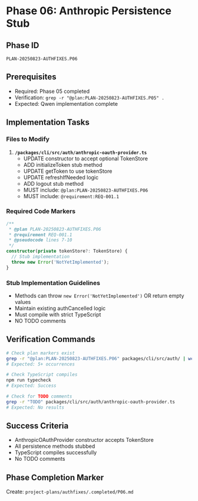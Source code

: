 # Phase 06: Anthropic Persistence Stub

## Phase ID
`PLAN-20250823-AUTHFIXES.P06`

## Prerequisites
- Required: Phase 05 completed
- Verification: `grep -r "@plan:PLAN-20250823-AUTHFIXES.P05" .`
- Expected: Qwen implementation complete

## Implementation Tasks

### Files to Modify

1. **`/packages/cli/src/auth/anthropic-oauth-provider.ts`**
   - UPDATE constructor to accept optional TokenStore
   - ADD initializeToken stub method
   - UPDATE getToken to use tokenStore
   - UPDATE refreshIfNeeded logic
   - ADD logout stub method
   - MUST include: `@plan:PLAN-20250823-AUTHFIXES.P06`
   - MUST include: `@requirement:REQ-001.1`

### Required Code Markers

```typescript
/**
 * @plan PLAN-20250823-AUTHFIXES.P06
 * @requirement REQ-001.1
 * @pseudocode lines 7-10
 */
constructor(private tokenStore?: TokenStore) {
  // Stub implementation
  throw new Error('NotYetImplemented');
}
```

### Stub Implementation Guidelines

- Methods can throw `new Error('NotYetImplemented')` OR return empty values
- Maintain existing authCancelled logic
- Must compile with strict TypeScript
- NO TODO comments

## Verification Commands

```bash
# Check plan markers exist
grep -r "@plan:PLAN-20250823-AUTHFIXES.P06" packages/cli/src/auth/ | wc -l
# Expected: 5+ occurrences

# Check TypeScript compiles
npm run typecheck
# Expected: Success

# Check for TODO comments
grep -r "TODO" packages/cli/src/auth/anthropic-oauth-provider.ts
# Expected: No results
```

## Success Criteria

- AnthropicOAuthProvider constructor accepts TokenStore
- All persistence methods stubbed
- TypeScript compiles successfully
- No TODO comments

## Phase Completion Marker

Create: `project-plans/authfixes/.completed/P06.md`